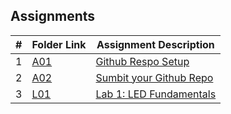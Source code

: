 ## Assignments

|  #  | Folder Link | Assignment Description |
| :-: | ----------- | ---------------------- |
|  1  | [A01](./A01/README.md)     | [Github Respo Setup](./A01/README.md)|
|  2  | [A02](./A02/README.md)     | [Sumbit your Github Repo](./A02/README.md)|
|  3  | [L01](./L01/README.md)     | [Lab 1: LED Fundamentals](./L01/README.md)|

